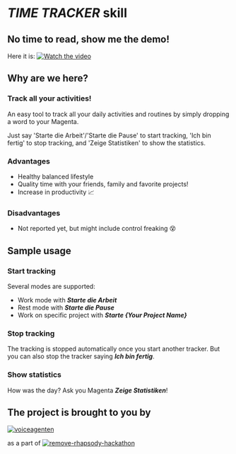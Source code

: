 # _TIME TRACKER_ skill

## No time to read, show me the demo!
Here it is: 
[![Watch the video](https://img.youtube.com/vi/tPiLchjR8Qc/maxresdefault.jpg)](https://www.youtube.com/watch?v=tPiLchjR8Qc)

## Why are we here?
### Track all your activities!
An easy tool to track all your daily activities and routines by simply dropping a word to your Magenta. 

Just say 'Starte die Arbeit'/'Starte die Pause' to start tracking, 'Ich bin fertig' to stop tracking, and 'Zeige Statistiken' to show the statistics.

### Advantages
* Healthy balanced lifestyle
* Quality time with your friends, family and favorite projects!
* Increase in productivity :chart_with_upwards_trend:

### Disadvantages
* Not reported yet, but might include control freaking :dizzy_face:

## Sample usage

### Start tracking 
Several modes are supported:
* Work mode with ***Starte die Arbeit***
* Rest mode with ***Starte die Pause***
* Work on specific project with ***Starte {Your Project Name}***

### Stop tracking
The tracking is stopped automatically once you start another tracker. But you can also stop the tracker saying ***Ich bin fertig***. 

### Show statistics
How was the day? Ask you Magenta ***Zeige Statistiken***!



## The project is brought to you by

[![voiceagenten](https://jimdo-storage.freetls.fastly.net/image/70794107/fc77862d-4694-43a5-9a14-c105f6fd1c47.png)](https://voiceagenten.com)

as a part of
[![remove-rhapsody-hackathon](https://res.cloudinary.com/ideation/image/upload/w_1920,c_fit,q_auto,f_auto,dpr_auto/n8bgtrq7zfatrjwh14rb)](https://remote-rhapsody-platform.hubraum.com/)


